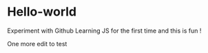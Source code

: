 # Hello-world
Experiment with Github
Learning JS for the first time and this is fun !

One more edit to test
